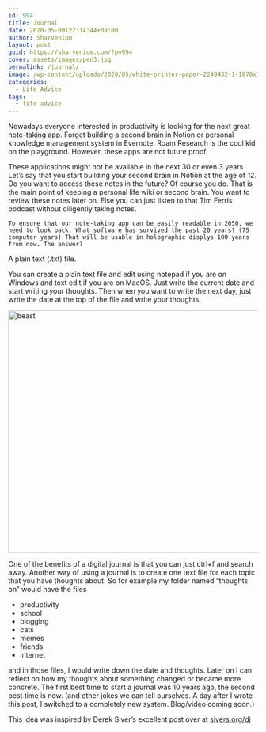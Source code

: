 ```yaml
---
id: 994
title: Journal
date: 2020-05-09T22:14:44+08:00
author: Sharvenium
layout: post
guid: https://sharvenium.com/?p=994
cover: assets/images/pen3.jpg
permalink: /journal/
image: /wp-content/uploads/2020/05/white-printer-paper-2249432-1-1870x1244.jpg
categories:
  - Life Advice
tags:
  - life advice
---
```

   <span>
    Nowadays everyone interested in productivity is looking for the next great note-taking app. Forget building a second brain in Notion or personal knowledge management system in Evernote. Roam Research is the cool kid on the playground. However, these apps are not future proof.
    </span>





  <p>
    These applications might not be available in the next 30 or even 3 years. Let&#8217;s say that you start building your second brain in Notion at the age of 12. Do you want to access these notes in the future? Of course you do. That is the main point of keeping a personal life wiki or second brain. You want to review these notes later on. Else you can just listen to that Tim Ferris podcast without diligently taking notes.
  
    To ensure that our note-taking app can be easily readable in 2050, we need to look back. What software has survived the past 20 years? (75 computer years) That will be usable in holographic displys 100 years from now. The answer?
  </p>
  
  <p>
    A plain text (.txt) file.
  </p>
  
  <p>
    You can create a plain text file and edit using notepad if you are on Windows and text edit if you are on MacOS. Just write the current date and start writing your thoughts. Then when you want to write the next day, just write the date at the top of the file and write your thoughts.
  </p>
  
  <p>
    <img class="aligncenter size-full wp-image-998" src="https://sharvenium.com/wp-content/uploads/2020/05/Capture-1.png" alt="beast" width="645" height="490" srcset="https://sharvenium.com/wp-content/uploads/2020/05/Capture-1.png 645w, https://sharvenium.com/wp-content/uploads/2020/05/Capture-1-300x228.png 300w, https://sharvenium.com/wp-content/uploads/2020/05/Capture-1-500x380.png 500w, https://sharvenium.com/wp-content/uploads/2020/05/Capture-1-400x304.png 400w" sizes="(max-width: 645px) 100vw, 645px" />
  </p>
  
  <p>
    One of the benefits of a digital journal is that you can just ctrl+f and search away. Another way of using a journal is to create one text file for each topic that you have thoughts about. So for example my folder named &#8220;thoughts on&#8221; would have the files
  </p>
  
  <ul>
    <li>
      productivity
    </li>
    <li>
      school
    </li>
    <li>
      blogging
    </li>
    <li>
      cats
    </li>
    <li>
      memes
    </li>
    <li>
      friends
    </li>
    <li>
      internet
    </li>
  </ul>
  
  <p>
    and in those files, I would write down the date and thoughts. Later on I can reflect on how my thoughts about something changed or became more concrete. The first best time to start a journal was 10 years ago, the second best time is now. (and other jokes we can tell ourselves. A day after I wrote this post, I switched to a completely new system. Blog/video coming soon.)
  </p>
  
  <p>
    This idea was inspired by Derek Siver&#8217;s excellent post over at <a href="http://sivers.org/dj">sivers.org/dj</a>
  </p>
